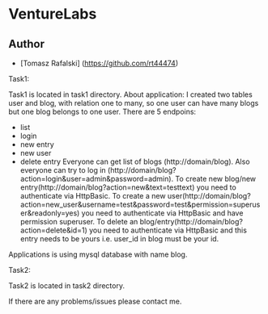 # VentureLabs
 
## Author
- [Tomasz Rafalski] (https://github.com/rt44474)


Task1:

Task1 is located in task1 directory.
About application:
I created two tables user and blog, with relation one to many, so one user can have many blogs but one blog belongs to one user.
There are 5 endpoins:
- list
- login
- new entry
- new user
- delete entry
Everyone can get list of blogs (http://domain/blog).
Also everyone can try to log in (http://domain/blog?action=login&user=admin&password=admin).
To create new blog/new entry(http://domain/blog?action=new&text=testtext) you need to authenticate via HttpBasic.
To create a new user(http://domain/blog?
action=new_user&username=test&password=test&permission=superuser&readonly=yes) you need to authenticate via HttpBasic and have permission superuser.
To delete an blog/entry(http://domain/blog?action=delete&id=1) you need to authenticate via HttpBasic and this entry needs to be yours i.e. 
user_id in blog must be your id.

Applications is using mysql database with name blog.

Task2:

Task2 is located in task2 directory.

If there are any problems/issues please contact me.
